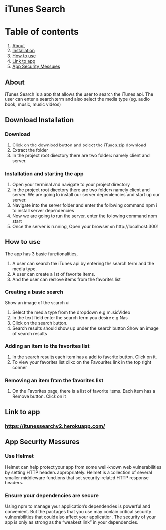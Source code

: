 # iTunes Search

# Table of contents

1. [About](#about)
2. [Installation](#install)
3. [How to use](#howTo)
4. [Link to app](#link)
5. [App Security Messures](#security)

## About <a name="about"></a>

iTunes Search is a app that allows the user to search the iTunes api. The user can enter a search term and also select the media type (eg. audio book, music, music videos)

## Download Installation <a name="install"></a>

### Download

1. Click on the download button and select the iTunes.zip download
2. Extract the folder
3. In the project root directory there are two folders namely client and server.

### Installation and starting the app

1. Open your terminal and navigate to your project directory
2. In the project root directory there are two folders namely client and server. We are going to install our server dependencies and start up our server.
3. Navigate into the server folder and enter the following command npm i to install server dependencies
4. Now we are going to run the server, enter the following command npm start
5. Once the server is running, Open your browser on http://localhost:3001

## How to use <a name="howTo"></a>

The app has 3 basic functionalities,

1.  A user can search the iTunes api by entering the search term and the media type.
2.  A user can create a list of favorite items.
3.  And the user can remove items from the favorites list

### Creating a basic search

Show an image of the search ui

1. Select the media type from the dropdown e.g musicVideo
2. In the text field enter the search term you desire e.g Nas
3. Click on the search button.
4. Search results should show up under the search button
   Show an image of search results

### Adding an item to the favorites list

1. In the search results each item has a add to favorite button. Click on it.
2. To view your favorites list clikc on the Favourites link in the top right conner

### Removing an item from the favorites list

1. On the Favorites page, there is a list of favorite items. Each item has a Remove button. Click on it

## Link to app <a name="link"></a>

### https://itunessearchv2.herokuapp.com/

## App Security Messures <a name="security"></a>

### Use Helmet

Helmet can help protect your app from some well-known web vulnerabilities by setting HTTP headers appropriately.
Helmet is a collection of several smaller middleware functions that set security-related HTTP response headers.

### Ensure your dependencies are secure

Using npm to manage your application’s dependencies is powerful and convenient. But the packages that you use may contain critical security vulnerabilities that could also affect your application. The security of your app is only as strong as the “weakest link” in your dependencies.
